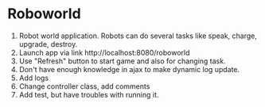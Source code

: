 # Roboworld

1. Robot world application. Robots can do several tasks like speak, charge, upgrade, destroy.
2. Launch app via link http://localhost:8080/roboworld
3. Use "Refresh" button to start game and also for changing task.
4. Don't have enough knowledge in ajax to make dynamic log update.
5. Add logs
6. Change controller class, add comments
7. Add test, but have troubles with running it. 


